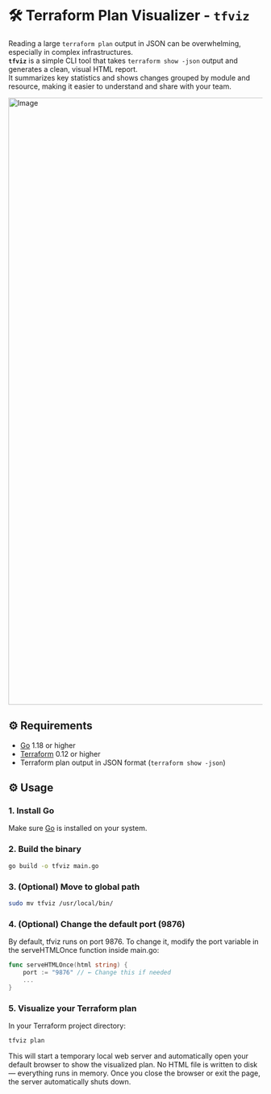 # 🛠️ Terraform Plan Visualizer - `tfviz`

Reading a large `terraform plan` output in JSON can be overwhelming, especially in complex infrastructures.  
**`tfviz`** is a simple CLI tool that takes `terraform show -json` output and generates a clean, visual HTML report.  
It summarizes key statistics and shows changes grouped by module and resource, making it easier to understand and share with your team.

<img width="1204" alt="Image" src="https://github.com/user-attachments/assets/5ac07a64-aaa1-480b-aaf5-89823290ab81" />

## ⚙️ Requirements

- [Go](https://go.dev/dl/) 1.18 or higher
- [Terraform](https://www.terraform.io/downloads) 0.12 or higher
- Terraform plan output in JSON format (`terraform show -json`)

## ⚙️ Usage

### 1. Install Go

Make sure [Go](https://go.dev/dl/) is installed on your system.

### 2. Build the binary

```bash
go build -o tfviz main.go
```

### 3. (Optional) Move to global path
```bash
sudo mv tfviz /usr/local/bin/
```

### 4. (Optional) Change the default port (9876)
By default, tfviz runs on port 9876.
To change it, modify the port variable in the serveHTMLOnce function inside main.go:

```go
func serveHTMLOnce(html string) {
    port := "9876" // ← Change this if needed
    ...
}
```

### 5. Visualize your Terraform plan
In your Terraform project directory:

```bash
tfviz plan
```

This will start a temporary local web server and automatically open your default browser to show the visualized plan.
No HTML file is written to disk — everything runs in memory.
Once you close the browser or exit the page, the server automatically shuts down.